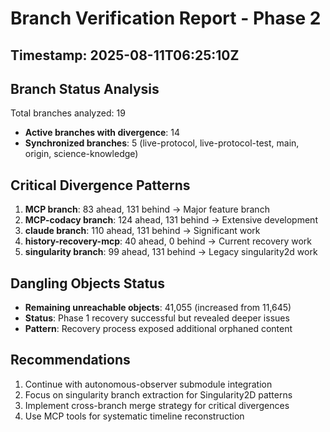 # Branch Verification Report - Phase 2
## Timestamp: 2025-08-11T06:25:10Z

## Branch Status Analysis
Total branches analyzed: 19
- **Active branches with divergence**: 14
- **Synchronized branches**: 5 (live-protocol, live-protocol-test, main, origin, science-knowledge)

## Critical Divergence Patterns
1. **MCP branch**: 83 ahead, 131 behind → Major feature branch
2. **MCP-codacy branch**: 124 ahead, 131 behind → Extensive development
3. **claude branch**: 110 ahead, 131 behind → Significant work
4. **history-recovery-mcp**: 40 ahead, 0 behind → Current recovery work
5. **singularity branch**: 99 ahead, 131 behind → Legacy singularity2d work

## Dangling Objects Status
- **Remaining unreachable objects**: 41,055 (increased from 11,645)
- **Status**: Phase 1 recovery successful but revealed deeper issues
- **Pattern**: Recovery process exposed additional orphaned content

## Recommendations
1. Continue with autonomous-observer submodule integration
2. Focus on singularity branch extraction for Singularity2D patterns
3. Implement cross-branch merge strategy for critical divergences
4. Use MCP tools for systematic timeline reconstruction
